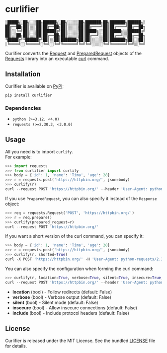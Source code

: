 # curlifier
```
░█████╗░██╗░░░██╗██████╗░██╗░░░░░██╗███████╗██╗███████╗██████╗░
██╔══██╗██║░░░██║██╔══██╗██║░░░░░██║██╔════╝██║██╔════╝██╔══██╗
██║░░╚═╝██║░░░██║██████╔╝██║░░░░░██║█████╗░░██║█████╗░░██████╔╝
██║░░██╗██║░░░██║██╔══██╗██║░░░░░██║██╔══╝░░██║██╔══╝░░██╔══██╗
╚█████╔╝╚██████╔╝██║░░██║███████╗██║██║░░░░░██║███████╗██║░░██║
░╚════╝░░╚═════╝░╚═╝░░╚═╝╚══════╝╚═╝╚═╝░░░░░╚═╝╚══════╝╚═╝░░╚═╝
```

Curlifier converts the [Request](https://requests.readthedocs.io/en/latest/api/#requests.Response) and [PreparedRequest](https://requests.readthedocs.io/en/latest/api/#requests.PreparedRequest) objects of the [Requests](https://pypi.org/project/requests/) library into an executable [curl](https://curl.se/) command.

## Installation
Curlifier is available on [PyPI](https://pypi.org/project/curlifier/):
```bash
pip install curlifier
```

### Dependencies
- `python (>=3.12, <4.0)`
- `requests (>=2.30.3, <3.0.0)`

## Usage
All you need is to import `curlify`.  
For example:
```python
>>> import requests
>>> from curlifier import curlify
>>> body = {'id': 1, 'name': 'Tima', 'age': 28}
>>> r = requests.post('https://httpbin.org/', json=body)
>>> curlify(r)
curl --request POST 'https://httpbin.org/' --header 'User-Agent: python-requests/2.32.3' --header 'Accept-Encoding: gzip, deflate' --header 'Accept: */*' --header 'Connection: keep-alive' --header 'Content-Type: application/json' --data '{"id": 1, "name": "Tima", "age": 28}'
```
If you use `PraparedRequest`, you can also specify it instead of the `Response` object:
```python
>>> req = requests.Request('POST', 'https://httpbin.org/')
>>> r = req.prepare()
>>> curlify(prepared_request=r)
curl --request POST 'https://httpbin.org/'
```
If you want a short version of the curl command, you can specify it:
```python
>>> body = {'id': 1, 'name': 'Tima', 'age': 28}
>>> r = requests.post('https://httpbin.org/', json=body)
>>> curlify(r, shorted=True)
curl -X POST 'https://httpbin.org/' -H 'User-Agent: python-requests/2.32.3' -H 'Accept-Encoding: gzip, deflate' -H 'Accept: */*' -H 'Connection: keep-alive' -H 'Content-Type: application/json' -d '{"id": 1, "name": "Tima", "age": 28}'
```
You can also specify the configuration when forming the curl command:
```python
>>> curlify(r, location=True, verbose=True, silent=True, insecure=True, include=True)
curl --request POST 'https://httpbin.org/' --header 'User-Agent: python-requests/2.32.3' --header 'Accept-Encoding: gzip, deflate' --header 'Accept: */*' --header 'Connection: keep-alive' --header 'Content-Type: application/json' --data '{"id": 1, "name": "Tima", "age": 28}' --location --verbose --silent --insecure --include
```
- **location** (bool) - Follow redirects (default: False)
- **verbose** (bool) - Verbose output (default: False)
- **silent** (bool) - Silent mode (default: False)
- **insecure** (bool) - Allow insecure connections (default: False)
- **include** (bool) - Include protocol headers (default: False)

## License
Curlifier is released under the MIT License. See the bundled [LICENSE](LICENSE) file for details.
